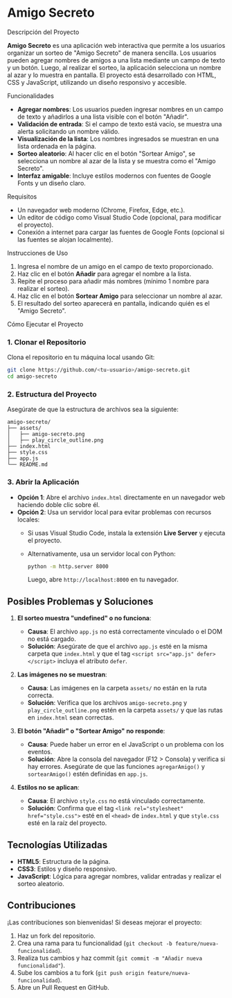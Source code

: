 # Amigo Secreto

Descripción del Proyecto

**Amigo Secreto** es una aplicación web interactiva que permite a los usuarios organizar un sorteo de "Amigo Secreto" de manera sencilla. Los usuarios pueden agregar nombres de amigos a una lista mediante un campo de texto y un botón. Luego, al realizar el sorteo, la aplicación selecciona un nombre al azar y lo muestra en pantalla. El proyecto está desarrollado con HTML, CSS y JavaScript, utilizando un diseño responsivo y accesible.

Funcionalidades

- **Agregar nombres**: Los usuarios pueden ingresar nombres en un campo de texto y añadirlos a una lista visible con el botón "Añadir".
- **Validación de entrada**: Si el campo de texto está vacío, se muestra una alerta solicitando un nombre válido.
- **Visualización de la lista**: Los nombres ingresados se muestran en una lista ordenada en la página.
- **Sorteo aleatorio**: Al hacer clic en el botón "Sortear Amigo", se selecciona un nombre al azar de la lista y se muestra como el "Amigo Secreto".
- **Interfaz amigable**: Incluye estilos modernos con fuentes de Google Fonts y un diseño claro.

Requisitos

- Un navegador web moderno (Chrome, Firefox, Edge, etc.).
- Un editor de código como Visual Studio Code (opcional, para modificar el proyecto).
- Conexión a internet para cargar las fuentes de Google Fonts (opcional si las fuentes se alojan localmente).

Instrucciones de Uso

1. Ingresa el nombre de un amigo en el campo de texto proporcionado.
2. Haz clic en el botón **Añadir** para agregar el nombre a la lista.
3. Repite el proceso para añadir más nombres (mínimo 1 nombre para realizar el sorteo).
4. Haz clic en el botón **Sortear Amigo** para seleccionar un nombre al azar.
5. El resultado del sorteo aparecerá en pantalla, indicando quién es el "Amigo Secreto".

Cómo Ejecutar el Proyecto

### 1. Clonar el Repositorio

Clona el repositorio en tu máquina local usando Git:

```bash
git clone https://github.com/<tu-usuario>/amigo-secreto.git
cd amigo-secreto
```

### 2. Estructura del Proyecto

Asegúrate de que la estructura de archivos sea la siguiente:

```
amigo-secreto/
├── assets/
│   ├── amigo-secreto.png
│   ├── play_circle_outline.png
├── index.html
├── style.css
├── app.js
└── README.md
```

### 3. Abrir la Aplicación

- **Opción 1**: Abre el archivo `index.html` directamente en un navegador web haciendo doble clic sobre él.
- **Opción 2**: Usa un servidor local para evitar problemas con recursos locales:
  - Si usas Visual Studio Code, instala la extensión **Live Server** y ejecuta el proyecto.
  - Alternativamente, usa un servidor local con Python:

    ```bash
    python -m http.server 8000
    ```

    Luego, abre `http://localhost:8000` en tu navegador.

## Posibles Problemas y Soluciones

1. **El sorteo muestra "undefined" o no funciona**:

   - **Causa**: El archivo `app.js` no está correctamente vinculado o el DOM no está cargado.
   - **Solución**: Asegúrate de que el archivo `app.js` esté en la misma carpeta que `index.html` y que el tag `<script src="app.js" defer></script>` incluya el atributo `defer`.

2. **Las imágenes no se muestran**:

   - **Causa**: Las imágenes en la carpeta `assets/` no están en la ruta correcta.
   - **Solución**: Verifica que los archivos `amigo-secreto.png` y `play_circle_outline.png` estén en la carpeta `assets/` y que las rutas en `index.html` sean correctas.

3. **El botón "Añadir" o "Sortear Amigo" no responde**:

   - **Causa**: Puede haber un error en el JavaScript o un problema con los eventos.
   - **Solución**: Abre la consola del navegador (F12 &gt; Consola) y verifica si hay errores. Asegúrate de que las funciones `agregarAmigo()` y `sortearAmigo()` estén definidas en `app.js`.

4. **Estilos no se aplican**:

   - **Causa**: El archivo `style.css` no está vinculado correctamente.
   - **Solución**: Confirma que el tag `<link rel="stylesheet" href="style.css">` esté en el `<head>` de `index.html` y que `style.css` esté en la raíz del proyecto.

## Tecnologías Utilizadas

- **HTML5**: Estructura de la página.
- **CSS3**: Estilos y diseño responsivo.
- **JavaScript**: Lógica para agregar nombres, validar entradas y realizar el sorteo aleatorio.

## Contribuciones

¡Las contribuciones son bienvenidas! Si deseas mejorar el proyecto:

1. Haz un fork del repositorio.
2. Crea una rama para tu funcionalidad (`git checkout -b feature/nueva-funcionalidad`).
3. Realiza tus cambios y haz commit (`git commit -m "Añadir nueva funcionalidad"`).
4. Sube los cambios a tu fork (`git push origin feature/nueva-funcionalidad`).
5. Abre un Pull Request en GitHub.



